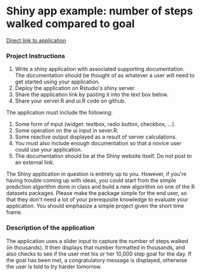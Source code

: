 # Shiny app example: number of steps walked compared to goal

[Direct link to application](https://jefftolotti.shinyapps.io/shinyapp/)

### Project Instructions

1. Write a shiny application with associated supporting documentation. The documentation should be thought of as whatever a user will need to get started using your application. 
2. Deploy the application on Rstudio's shiny server.
3. Share the application link by pasting it into the text box below. 
4. Share your server.R and ui.R code on github. 

The application must include the following:

1. Some form of input (widget: textbox, radio button, checkbox, ...).
2. Some operation on the ui input in sever.R.
3. Some reactive output displayed as a result of server calculations.
4. You must also include enough documentation so that a novice user could use your application.
5. The documentation should be at the Shiny website itself. Do not post to an external link.

The Shiny application in question is entirely up to you. However, if you're having trouble coming up with ideas, you could start from the simple prediction algorithm done in class and build a new algorithm on one of the R datasets packages. Please make the package simple for the end user, so that they don't need a lot of your prerequisite knowledge to evaluate your application. You should emphasize a simple project given the short time frame.  

### Description of the application

The application uses a slider input to capture the number of steps walked (in thousands). It then displays that number formatted in thousands, and also checks to see if the user met his or her 10,000 step goal for the day. If the goal has been met, a congratulatory message is displayed, otherwise the user is told to try harder tomorrow.